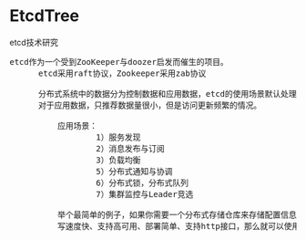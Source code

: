# EtcdTree
etcd技术研究


<pre>
etcd作为一个受到ZooKeeper与doozer启发而催生的项目。
      etcd采用raft协议，Zookeeper采用zab协议

      分布式系统中的数据分为控制数据和应用数据，etcd的使用场景默认处理的数据都是控制数据，
      对于应用数据，只推荐数据量很小，但是访问更新频繁的情况。

          应用场景：
                  1）服务发现
                  2）消息发布与订阅
                  3）负载均衡
                  5）分布式通知与协调
                  6）分布式锁，分布式队列
                  7）集群监控与Leader竞选

          举个最简单的例子，如果你需要一个分布式存储仓库来存储配置信息，并且希望这个仓库读
          写速度快、支持高可用、部署简单、支持http接口，那么就可以使用etcd。
</pre>